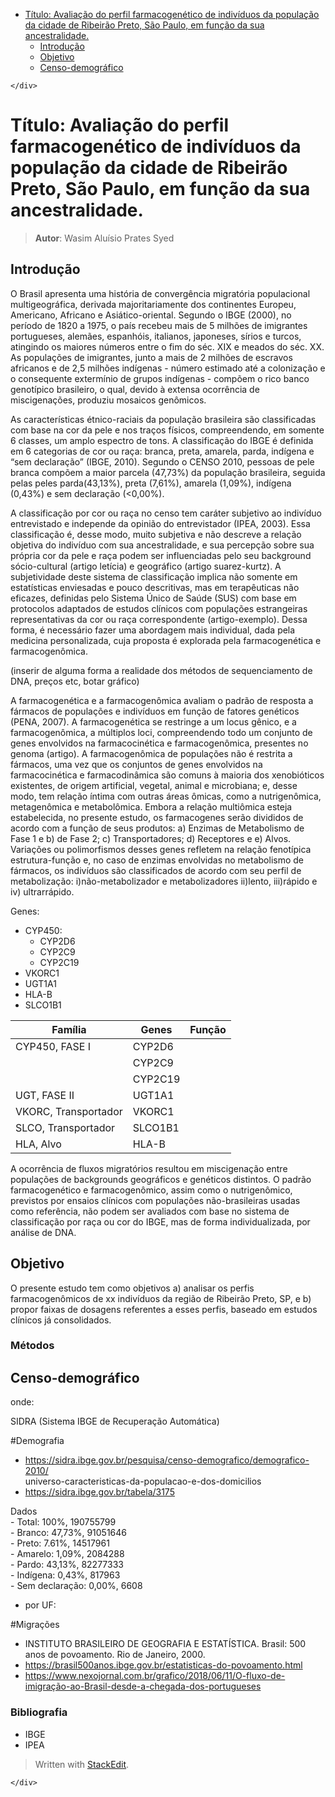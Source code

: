 <!DOCTYPE html>
<html>

<head>
  <meta charset="utf-8">
  <meta name="viewport" content="width=device-width, initial-scale=1.0">
  <title>Projeto de IC - Avaliação do perfil farmacogenético de indivíduos da população da cidade de Ribeirão Preto, São Paulo, em função da sua ancestralidade</title>
  <link rel="stylesheet" href="https://stackedit.io/style.css" />
</head>

<body class="stackedit">
  <div class="stackedit__left">
    <div class="stackedit__toc">
      
<ul>
<li><a href="#título-avaliação-do-perfil-farmacogenético-de-indivíduos-da-população-da-cidade-de-ribeirão-preto-são-paulo-em-função-da-sua-ancestralidade.">Título: Avaliação do perfil farmacogenético de indivíduos da população da cidade de Ribeirão Preto, São Paulo, em função da sua ancestralidade.</a>
<ul>
<li><a href="#introdução">Introdução</a></li>
<li><a href="#objetivo">Objetivo</a></li>
<li><a href="#censo-demográfico">Censo-demográfico</a></li>
</ul>
</li>
</ul>

    </div>
  </div>
  <div class="stackedit__right">
    <div class="stackedit__html">
      <h1 id="título-avaliação-do-perfil-farmacogenético-de-indivíduos-da-população-da-cidade-de-ribeirão-preto-são-paulo-em-função-da-sua-ancestralidade.">Título: Avaliação do perfil farmacogenético de indivíduos da população da cidade de Ribeirão Preto, São Paulo, em função da sua ancestralidade.</h1>
<blockquote>
<p><strong>Autor</strong>: Wasim Aluísio Prates Syed  <img src="https://lh3.googleusercontent.com/8Y5uc8_QFYRHjbFCU3JKaxBMwcAwx_o6J4_i19aDazEkNCNbpCWBdBk5Ta5Vzkf6XkVylDqtK3lU=s100" alt=""></p>
</blockquote>
<h2 id="introdução">Introdução</h2>
<p>O Brasil apresenta uma história de convergência migratória populacional multigeográfica, derivada majoritariamente dos continentes Europeu, Americano, Africano e Asiático-oriental. Segundo o IBGE (2000), no período de 1820 a 1975, o país recebeu mais de 5 milhões de imigrantes portugueses, alemães, espanhóis, italianos, japoneses, sírios e turcos, atingindo os maiores números entre o fim do séc. XIX e meados do séc. XX. As populações de imigrantes, junto a mais de 2 milhões de escravos africanos e de 2,5 milhões indígenas - número estimado até a colonização e o consequente extermínio de grupos indígenas - compõem o rico banco genotípico brasileiro, o qual, devido à extensa ocorrência de miscigenações, produziu mosaicos genômicos.</p>
<p>As características étnico-raciais da população brasileira são classificadas com base na cor da pele e nos traços físicos, compreendendo, em somente 6 classes, um amplo espectro de tons. A classificação do IBGE é definida em 6 categorias de cor ou raça: branca, preta, amarela, parda, indígena e “sem declaração” (IBGE, 2010). Segundo o CENSO 2010, pessoas de pele branca compõem a maior parcela (47,73%) da população brasileira, seguida pelas peles parda(43,13%), preta (7,61%), amarela (1,09%), indígena (0,43%) e sem declaração (&lt;0,00%).</p>
<p>A classificação por cor ou raça no censo tem caráter subjetivo ao indivíduo entrevistado e independe da opinião do entrevistador (IPEA, 2003). Essa classificação é, desse modo, muito subjetiva e não descreve a relação objetiva do indivíduo com sua ancestralidade, e sua percepção sobre sua própria cor da pele e raça podem ser influenciadas pelo seu background sócio-cultural (artigo letícia)  e geográfico (artigo suarez-kurtz). A subjetividade deste sistema de classificação implica não somente em estatísticas enviesadas e pouco descritivas, mas em terapêuticas não eficazes, definidas pelo Sistema Único de Saúde (SUS) com base em protocolos adaptados de estudos clínicos com populações estrangeiras representativas da cor ou raça correspondente (artigo-exemplo). Dessa forma, é necessário fazer uma abordagem mais individual, dada pela medicina personalizada, cuja proposta é explorada pela farmacogenética e farmacogenômica.</p>
<p>(inserir de alguma forma a realidade dos métodos de sequenciamento de DNA, preços etc, botar gráfico)</p>
<p>A farmacogenética e a farmacogenômica avaliam o padrão de resposta a fármacos de populações e indivíduos em função de fatores genéticos (PENA, 2007). A farmacogenética se restringe a um locus gênico, e a farmacogenômica, a múltiplos loci, compreendendo todo um conjunto de genes envolvidos na farmacocinética e farmacogenômica, presentes no genoma (artigo). A farmacogenômica de populações não é restrita a fármacos, uma vez que os conjuntos de genes envolvidos na farmacocinética e farmacodinâmica são comuns à maioria dos xenobióticos existentes, de origem artificial, vegetal, animal e microbiana; e, desse modo, tem relação íntima com outras áreas ômicas, como a nutrigenômica, metagenômica e metabolômica. Embora a relação multiômica esteja estabelecida, no presente estudo, os farmacogenes serão divididos de acordo com a função de seus produtos: a) Enzimas de Metabolismo de Fase 1 e b) de Fase 2; c) Transportadores; d) Receptores e e) Alvos. Variações ou polimorfismos desses genes refletem na relação fenotípica estrutura-função e, no caso de enzimas envolvidas no metabolismo de fármacos, os indivíduos são classificados de acordo com seu perfil de metabolização: i)não-metabolizador e metabolizadores ii)lento, iii)rápido e iv) ultrarrápido.</p>
<p>Genes:</p>
<ul>
<li>CYP450:
<ul>
<li>CYP2D6</li>
<li>CYP2C9</li>
<li>CYP2C19</li>
</ul>
</li>
<li>VKORC1</li>
<li>UGT1A1</li>
<li>HLA-B</li>
<li>SLCO1B1</li>
</ul>

<table>
<thead>
<tr>
<th>Família</th>
<th>Genes</th>
<th>Função</th>
</tr>
</thead>
<tbody>
<tr>
<td>CYP450, FASE I</td>
<td>CYP2D6</td>
<td></td>
</tr>
<tr>
<td></td>
<td>CYP2C9</td>
<td></td>
</tr>
<tr>
<td></td>
<td>CYP2C19</td>
<td></td>
</tr>
<tr>
<td>UGT, FASE II</td>
<td>UGT1A1</td>
<td></td>
</tr>
<tr>
<td>VKORC, Transportador</td>
<td>VKORC1</td>
<td></td>
</tr>
<tr>
<td>SLCO, Transportador</td>
<td>SLCO1B1</td>
<td></td>
</tr>
<tr>
<td>HLA, Alvo</td>
<td>HLA-B</td>
<td></td>
</tr>
</tbody>
</table><p>A ocorrência de fluxos migratórios resultou em miscigenação entre populações de backgrounds geográficos e genéticos distintos. O padrão farmacogenético e farmacogenômico, assim como o nutrigenômico, previstos por ensaios clínicos com populações não-brasileiras usadas como referência, não podem ser avaliados com base no sistema de classificação por raça ou cor do IBGE, mas de forma individualizada, por análise de DNA.</p>
<h2 id="objetivo">Objetivo</h2>
<p>O presente estudo tem como objetivos a) analisar os perfis farmacogenômicos de xx indivíduos da região de Ribeirão Preto, SP, e b) propor faixas de dosagens referentes a esses perfis, baseado em estudos clínicos já consolidados.</p>
<h3 id="métodos">Métodos</h3>
<h2 id="censo-demográfico">Censo-demográfico</h2>
<p>onde:</p>
<p>SIDRA (Sistema IBGE de Recuperação Automática)</p>
<p>#Demografia</p>
<ul>
<li><a href="https://sidra.ibge.gov.br/pesquisa/censo-demografico/demografico-2010/">https://sidra.ibge.gov.br/pesquisa/censo-demografico/demografico-2010/</a><br>
universo-caracteristicas-da-populacao-e-dos-domicilios</li>
<li><a href="https://sidra.ibge.gov.br/tabela/3175">https://sidra.ibge.gov.br/tabela/3175</a></li>
</ul>
<p>Dados<br>
- Total: 100%, 190755799<br>
- Branco: 47,73%, 91051646<br>
- Preto: 7.61%, 14517961<br>
- Amarelo: 1,09%, 2084288<br>
- Pardo: 43,13%, 82277333<br>
- Indígena: 0,43%, 817963<br>
- Sem declaração: 0,00%, 6608</p>
<ul>
<li>por UF:</li>
</ul>
<p>#Migrações</p>
<ul>
<li>INSTITUTO BRASILEIRO DE GEOGRAFIA E ESTATÍSTICA. Brasil: 500 anos de povoamento. Rio de Janeiro, 2000.</li>
<li><a href="https://brasil500anos.ibge.gov.br/estatisticas-do-povoamento.html">https://brasil500anos.ibge.gov.br/estatisticas-do-povoamento.html</a></li>
<li><a href="https://www.nexojornal.com.br/grafico/2018/06/11/O-fluxo-de-imigra%C3%A7%C3%A3o-ao-Brasil-desde-a-chegada-dos-portugueses">https://www.nexojornal.com.br/grafico/2018/06/11/O-fluxo-de-imigração-ao-Brasil-desde-a-chegada-dos-portugueses</a></li>
</ul>
<h3 id="bibliografia">Bibliografia</h3>
<ul>
<li>IBGE</li>
<li>IPEA</li>
</ul>
<blockquote>
<p>Written with <a href="https://stackedit.io/">StackEdit</a>.</p>
</blockquote>

    </div>
  </div>
</body>

</html>
